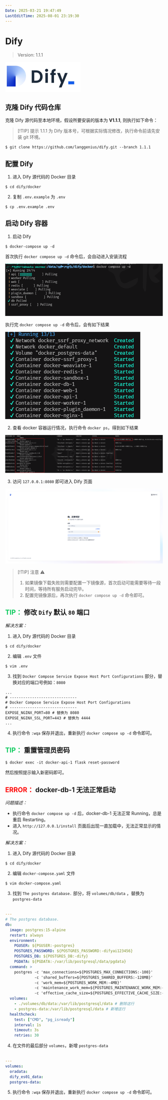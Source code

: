 ```yaml
---
Date: 2025-03-21 19:47:49
LastEditTime: 2025-08-01 23:19:30
---
```


# Dify

> Version: 1.1.1

![logo](./assets/logo.webp)

## 克隆 Dify 代码仓库

克隆 Dify 源代码至本地环境，假设所要安装的版本为 <b>V1.1.1</b>, 则执行如下命令：

> [!TIP] 提示
> 1.1.1 为 Dify 版本号，可根据实际情况修改，执行命令前请先安装 git 环境。

```bash:no-line-numbers
$ git clone https://github.com/langgenius/dify.git --branch 1.1.1
```

## 配置 Dify

1. 进入 Dify 源代码的 Docker 目录

```bash:no-line-numbers
$ cd dify/docker
```

2. 复制 `.env.example` 为 `.env`

```bash:no-line-numbers
$ cp .env.example .env
```

## 启动 Dify 容器

1. 启动 Dify

```bash:no-line-numbers
$ docker-compose up -d
```

首次执行 `docker compose up -d` 命令后，会自动进入安装流程

![install](./assets/install.webp)

执行完 `docker compose up -d` 命令后，会有如下结果

![running](./assets/running.webp)

2. 查看 docker 容器运行情况，执行命令 `docker ps`，得到如下结果

![docker-ps](./assets/docker-ps.webp)

3. 访问 `127.0.0.1:8080` 即可进入 Dify 页面

![login](./assets/login.webp)

> [!TIP] 注意 ⚠️
>
> 1. 如果镜像下载失败则需要配置一下镜像源，首次启动可能需要等待一段时间，等待所有服务启动完毕。
> 2. 配置完镜像源后，再次执行 `docker compose up -d` 命令即可。

## <span style="color:#0CCA5D;">TIP：</span> 修改 `Dify` 默认 `80` 端口

<i>解决方案：</i>

1. 进入 Dify 源代码的 Docker 目录

```bash:no-line-numbers
$ cd dify/docker
```

2. 编辑 `.env` 文件

```bash:no-line-numbers
$ vim .env
```

3. 找到 `Docker Compose Service Expose Host Port Configurations` 部分，替换对应的端口号例如：`8080`

```text 5,6
...
# ------------------------------
# Docker Compose Service Expose Host Port Configurations
# ------------------------------
EXPOSE_NGINX_PORT=80 # 替换为 8080
EXPOSE_NGINX_SSL_PORT=443 # 替换为 4444
...
```

4. 执行命令 `:wqa` 保存并退出，重新执行 `docker compose up -d` 命令即可。

## <span style="color:#0CCA5D;">TIP：</span> 重置管理员密码

```bash:no-line-numbers
$ docker exec -it docker-api-1 flask reset-password
```

然后按照提示输入新密码即可。

## <span style="color:red;">ERROR：</span> docker-db-1 无法正常启动

<i>问题描述：</i>

- 执行命令 `docker compose up -d` 后，docker-db-1 无法正常 Running，总是重启 Restarting。
- 进入 `http://127.0.0.1/install` 页面后出现一直加载中，无法正常显示的情况。

<i>解决方案：</i>

1. 进入 Dify 源代码的 Docker 目录

```bash:no-line-numbers
$ cd dify/docker
```

2. 编辑 `docker-compose.yaml` 文件

```bash:no-line-numbers
$ vim docker-compose.yaml
```

3. 找到 `The postgres database.` 部分，将 `volumes/db/data` ，替换为 `postgres-data`

```yaml {18,19}

---
# The postgres database.
db:
  image: postgres:15-alpine
  restart: always
  environment:
    PGUSER: ${PGUSER:-postgres}
    POSTGRES_PASSWORD: ${POSTGRES_PASSWORD:-difyai123456}
    POSTGRES_DB: ${POSTGRES_DB:-dify}
    PGDATA: ${PGDATA:-/var/lib/postgresql/data/pgdata}
  command: >
    postgres -c 'max_connections=${POSTGRES_MAX_CONNECTIONS:-100}'
             -c 'shared_buffers=${POSTGRES_SHARED_BUFFERS:-128MB}'
             -c 'work_mem=${POSTGRES_WORK_MEM:-4MB}'
             -c 'maintenance_work_mem=${POSTGRES_MAINTENANCE_WORK_MEM:-64MB}'
             -c 'effective_cache_size=${POSTGRES_EFFECTIVE_CACHE_SIZE:-4096MB}'
  volumes:
    - ./volumes/db/data:/var/lib/postgresql/data # 删除这行
    - postgres-data:/var/lib/postgresql/data # 新增这行
  healthcheck:
    test: ["CMD", "pg_isready"]
    interval: 1s
    timeout: 3s
    retries: 30
```

4. 在文件的最后部分 `volumes`，新增 `postgres-data`

```yaml 5

---
volumes:
  oradata:
  dify_es01_data:
  postgres-data:
```

5. 执行命令 `:wqa` 保存并退出，重新执行 `docker compose up -d` 命令即可。
